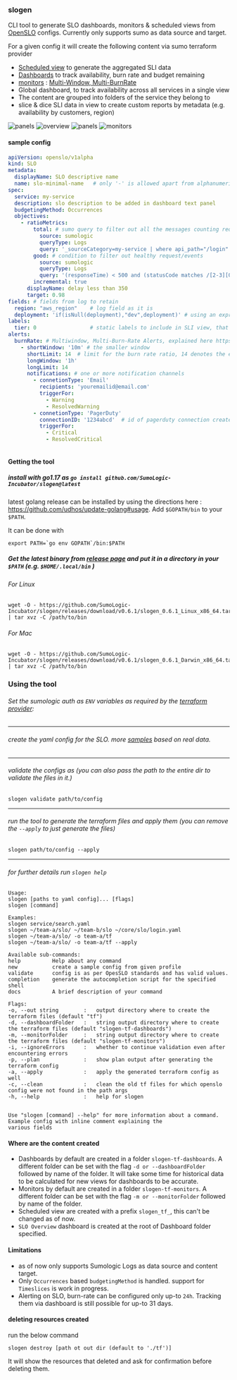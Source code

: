 ### slogen

CLI tool to generate SLO dashboards, monitors & scheduled views
from [OpenSLO](https://github.com/OpenSLO/OpenSLO#specification) configs. Currently only supports sumo as data source
and target.

For a given config it will create the following content via sumo terraform provider

- [Scheduled view](https://help.sumologic.com/Manage/Scheduled-Views) to generate the aggregated SLI data
- [Dashboards](https://help.sumologic.com/Visualizations-and-Alerts/Dashboard_(New)) to track availability, burn rate
  and budget remaining
- [monitors](https://help.sumologic.com/Visualizations-and-Alerts/Alerts/Monitors) :  [Multi-Window, Multi-BurnRate](https://sre.google/workbook/alerting-on-slos/)
- Global dashboard, to track availability across all services in a single view
- The content are grouped into folders of the service they belong to
- slice & dice SLI data in view to create custom reports by metadata (e.g. availability by customers, region)

![panels](misc/slo_panel.png )
![overview](misc/view_search.png)
![panels](misc/overview.png)
![monitors](misc/monitors.png)

#### sample config

```yaml
apiVersion: openslo/v1alpha
kind: SLO
metadata:
  displayName: SLO descriptive name
  name: slo-minimal-name   # only '-' is allowed apart from alphanumeric chars, '-' not allowed in start or end
spec:
  service: my-service
  description: slo description to be added in dashboard text panel
  budgetingMethod: Occurrences
  objectives:
    - ratioMetrics:
        total: # sumo query to filter out all the messages counting requests for this slo
          source: sumologic
          queryType: Logs
          query: '_sourceCategory=my-service | where api_path="/login"'
        good: # condition to filter out healthy request/events
          source: sumologic
          queryType: Logs
          query: '(responseTime) < 500 and (statusCode matches /[2-3][0-9]{2}/ )'
        incremental: true
      displayName: delay less than 350
      target: 0.98
fields: # fields from log to retain
  region: "aws_region"    # log field as it is
  deployment: 'if(isNull(deployment),"dev",deployment)' # using an expression
labels:
  tier: 0                 # static labels to include in SLI view, that are not present in the log messages
alerts:
  burnRate: # Multiwindow, Multi-Burn-Rate Alerts, explained here https://sre.google/workbook/alerting-on-slos/ 
    - shortWindow: '10m' # the smaller window
      shortLimit: 14  # limit for the burn rate ratio, 14 denotes the error consumed in the window were 14 times the allowed number  
      longWindow: '1h'
      longLimit: 14
      notifications: # one or more notification channels
        - connetionType: 'Email'
          recipients: 'youremailid@email.com'
          triggerFor:
            - Warning
            - ResolvedWarning
        - connetionType: 'PagerDuty'
          connectionID: '1234abcd'  # id of pagerduty connection created in sumo
          triggerFor:
            - Critical
            - ResolvedCritical



```

#### Getting the tool

##### install with go1.17 as `go install github.com/SumoLogic-Incubator/slogen@latest`

latest golang release can be installed by using the directions here : https://github.com/udhos/update-golang#usage.
Add `$GOPATH/bin` to your `$PATH`.

It can be done with

```
export PATH=`go env GOPATH`/bin:$PATH
```

##### Get the latest binary from [release page](https://github.com/SumoLogic-Incubator/slogen/releases) and put it in a directory in your `$PATH` (e.g. `$HOME/.local/bin` )

###### For Linux

``` shell
wget -O - https://github.com/SumoLogic-Incubator/slogen/releases/download/v0.6.1/slogen_0.6.1_Linux_x86_64.tar.gz | tar xvz -C /path/to/bin
```

###### For Mac

``` shell
wget -O - https://github.com/SumoLogic-Incubator/slogen/releases/download/v0.6.1/slogen_0.6.1_Darwin_x86_64.tar.gz | tar xvz -C /path/to/bin
```

### Using the tool

###### Set the sumologic auth as `ENV` variables as required by the [terraform provider](https://registry.terraform.io/providers/SumoLogic/sumologic/latest/docs#environment-variables):

--- 

###### create the yaml config for the SLO. more [samples](samples/openslo) based on real data.

--- 

###### validate the configs as (you can also pass the path to the entire dir to validate the files in it.)

`slogen validate path/to/config`

--- 

###### run the tool to generate the terraform files and apply them (you can remove the `--apply` to just generate the files)

`slogen path/to/config --apply`


--- 

###### for further details run `slogen help`

```
Usage:
slogen [paths to yaml config]... [flags]
slogen [command]

Examples:
slogen service/search.yaml 
slogen ~/team-a/slo/ ~/team-b/slo ~/core/slo/login.yaml 
slogen ~/team-a/slo/ -o team-a/tf
slogen ~/team-a/slo/ -o team-a/tf --apply 

Available sub-commands:
help          Help about any command 
new           create a sample config from given profile 
validate      config is as per OpesSLO standards and has valid values.
completion    generate the autocompletion script for the specified shell 
docs          A brief description of your command 

Flags:
-o, --out string        :   output directory where to create the terraform files (default "tf")
-d, --dashboardFolder   :   string output directory where to create the terraform files (default "slogen-tf-dashboards")
-m, --monitorFolder     :   string output directory where to create the terraform files (default "slogen-tf-monitors")
-i, --ignoreErrors      :   whether to continue validation even after encountering errors 
-p, --plan              :   show plan output after generating the terraform config 
-a, --apply             :   apply the generated terraform config as well 
-c, --clean             :   clean the old tf files for which openslo config were not found in the path args 
-h, --help              :   help for slogen


Use "slogen [command] --help" for more information about a command. Example config with inline comment explaining the
various fields

```

#### Where are the content created

- Dashboards by default are created in a folder `slogen-tf-dashboards`. A different folder can be set with the
  flag `-d or --dashboardFolder` followed by name of the folder. It will take some time for historical data to be
  calculated for new views for dashboards to be accurate.
- Monitors by default are created in a folder `slogen-tf-monitors`. A different folder can be set with the
  flag `-m or --monitorFolder` followed by name of the folder.
- Scheduled view are created with a prefix `slogen_tf_`, this can't be changed as of now.
- `SLO Overview` dashboard is created at the root of Dashboard folder specified.

#### Limitations

- as of now only supports Sumologic Logs as data source and content target.
- Only `Occurrences` based `budgetingMethod` is handled. support for `Timeslices` is work in progress.
- Alerting on SLO, burn-rate can be configured only up-to `24h`. Tracking them via dashboard is still possible for up-to
  31 days.

#### deleting resources created

run the below command

`slogen destroy [path ot out dir (default to './tf')]`

It will show the resources that deleted and ask for confirmation before deleting them. 
